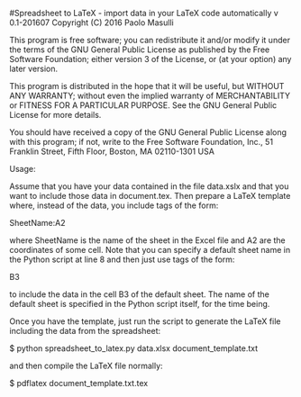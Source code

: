 #Spreadsheet to LaTeX - import data in your LaTeX code automatically
v 0.1-201607
Copyright (C) 2016 Paolo Masulli

This program is free software; you can redistribute it and/or modify
it under the terms of the GNU General Public License as published by
the Free Software Foundation; either version 3 of the License, or
(at your option) any later version.

This program is distributed in the hope that it will be useful,
but WITHOUT ANY WARRANTY; without even the implied warranty of
MERCHANTABILITY or FITNESS FOR A PARTICULAR PURPOSE.  See the
GNU General Public License for more details.

You should have received a copy of the GNU General Public License
along with this program; if not, write to the Free Software Foundation,
Inc., 51 Franklin Street, Fifth Floor, Boston, MA 02110-1301  USA


Usage:


Assume that you have your data contained in the file data.xslx and that you want to include those data in document.tex. Then prepare a LaTeX template where, instead of the data, you include tags of the form:

<data>SheetName:A2</data>

where SheetName is the name of the sheet in the Excel file and A2 are the coordinates of some cell. Note that you can specify a default sheet name in the Python script at line 8 and then just use tags of the form:

<data>B3</data>

to include the data in the cell B3 of the default sheet.
The name of the default sheet is specified in the Python script itself, for the time being.


Once you have the template, just run the script to generate the LaTeX file including the data from the spreadsheet:

$ python spreadsheet_to_latex.py data.xlsx document_template.txt

and then compile the LaTeX file normally:

$ pdflatex document_template.txt.tex